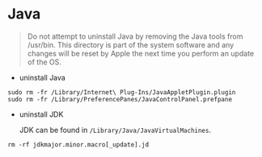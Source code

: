 # Java

> Do not attempt to uninstall Java by removing the Java tools from /usr/bin. This directory is part of the system software and any changes will be reset by Apple the next time you perform an update of the OS.

* uninstall Java

```
sudo rm -fr /Library/Internet\ Plug-Ins/JavaAppletPlugin.plugin 
sudo rm -fr /Library/PreferencePanes/JavaControlPanel.prefpane
```

* uninstall JDK

  JDK can be found in `/Library/Java/JavaVirtualMachines`.

```
rm -rf jdkmajor.minor.macro[_update].jd
```
